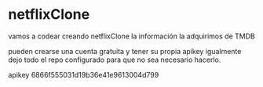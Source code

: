 # netflixClone
vamos a codear creando netflixClone
la información la adquirimos de TMDB

pueden crearse una cuenta gratuita y tener su propia apikey igualmente dejo todo el repo configurado para que no sea necesario hacerlo.

apikey
6866f555031d19b36e41e9613004d799


